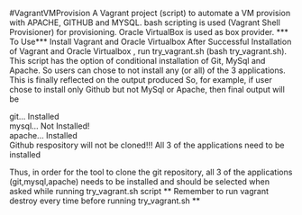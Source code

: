 #VagrantVMProvision
A Vagrant project (script) to automate a VM provision with APACHE, GITHUB and MYSQL.
bash scripting is used (Vagrant Shell Provisioner)  for provisioning. Oracle VirtualBox is used as box provider.
*** To Use***
Install Vagrant and Oracle Virtualbox 
After Successful Installation of Vagrant and Oracle Virtualbox , run try_vagrant.sh (bash try_vagrant.sh). This script has the option of conditional installation of Git, MySql and Apache.
So users can chose to not install any (or all) of the 3 applications. This is finally reflected on the output produced
So, for example, if user chose to install only Github but not MySql or Apache, then final output will be 

  git... Installed     
  mysql... Not Installed!    
  apache... Installed     
  Github respository will not be cloned!!! All 3 of the applications need to be installed   

Thus, in order for the tool to clone the git repository, all 3 of the applications (git,mysql,apache) needs to be installed and should be selected when asked while running try_vagrant.sh script
** Remember to run vagrant destroy every time before running try_vagrant.sh **
